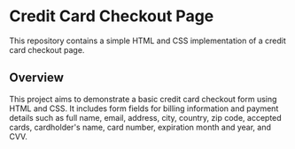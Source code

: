 # Credit Card Checkout Page

This repository contains a simple HTML and CSS implementation of a credit card checkout page.

## Overview

This project aims to demonstrate a basic credit card checkout form using HTML and CSS. It includes form fields for billing information and payment details such as full name, email, address, city, country, zip code, accepted cards, cardholder's name, card number, expiration month and year, and CVV.
